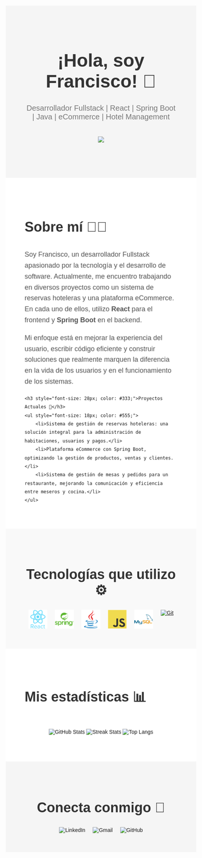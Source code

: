 <div style="background-color: #f5f5f5; padding: 50px; text-align: center; font-family: Arial, sans-serif;">
    <h1 style="font-size: 48px; font-weight: bold; color: #333;">¡Hola, soy Francisco! 👋</h1>
    <p style="font-size: 20px; color: #777;">Desarrollador Fullstack | React | Spring Boot | Java | eCommerce | Hotel Management</p>
    <div style="margin: 40px 0;">
        <img src="https://readme-typing-svg.herokuapp.com?font=ROBOT&duration=2500&size=20&color=39FF14&background=000000&center=true&vCenter=true&width=490&lines=%3E+I'm+a+Full+Stack+Developer.">
    </div>
</div>

<div style="background-color: #fff; padding: 50px; text-align: left; font-family: Arial, sans-serif; line-height: 1.6;">
    <h2 style="font-size: 36px; color: #333;">Sobre mí 👨‍💻</h2>
    <p style="font-size: 18px; color: #555;">
        Soy Francisco, un desarrollador Fullstack apasionado por la tecnología y el desarrollo de software. Actualmente, me encuentro trabajando en diversos proyectos como un sistema de reservas hoteleras y una plataforma eCommerce. En cada uno de ellos, utilizo <strong>React</strong> para el frontend y <strong>Spring Boot</strong> en el backend.
    </p>
    <p style="font-size: 18px; color: #555;">
        Mi enfoque está en mejorar la experiencia del usuario, escribir código eficiente y construir soluciones que realmente marquen la diferencia en la vida de los usuarios y en el funcionamiento de los sistemas.
    </p>

    <h3 style="font-size: 28px; color: #333;">Proyectos Actuales 🔭</h3>
    <ul style="font-size: 18px; color: #555;">
        <li>Sistema de gestión de reservas hoteleras: una solución integral para la administración de habitaciones, usuarios y pagos.</li>
        <li>Plataforma eCommerce con Spring Boot, optimizando la gestión de productos, ventas y clientes.</li>
        <li>Sistema de gestión de mesas y pedidos para un restaurante, mejorando la comunicación y eficiencia entre meseros y cocina.</li>
    </ul>
</div>

<div style="background-color: #f9f9f9; padding: 50px; text-align: center; font-family: Arial, sans-serif;">
    <h2 style="font-size: 36px; color: #333;">Tecnologías que utilizo ⚙️</h2>
    <div style="display: flex; justify-content: center; gap: 20px; flex-wrap: wrap;">
        <a href="https://reactjs.org/" target="_blank">
            <img src="https://raw.githubusercontent.com/devicons/devicon/master/icons/react/react-original-wordmark.svg" alt="React" width="50" height="50"/>
        </a>
        <a href="https://spring.io/projects/spring-boot" target="_blank">
            <img src="https://raw.githubusercontent.com/devicons/devicon/master/icons/spring/spring-original-wordmark.svg" alt="Spring Boot" width="50" height="50"/>
        </a>
        <a href="https://www.java.com/" target="_blank">
            <img src="https://raw.githubusercontent.com/devicons/devicon/master/icons/java/java-original.svg" alt="Java" width="50" height="50"/>
        </a>
        <a href="https://developer.mozilla.org/es/docs/Web/JavaScript" target="_blank">
            <img src="https://raw.githubusercontent.com/devicons/devicon/master/icons/javascript/javascript-original.svg" alt="JavaScript" width="50" height="50"/>
        </a>
        <a href="https://www.mysql.com/" target="_blank">
            <img src="https://raw.githubusercontent.com/devicons/devicon/master/icons/mysql/mysql-original-wordmark.svg" alt="MySQL" width="50" height="50"/>
        </a>
        <a href="https://git-scm.com/" target="_blank">
            <img src="https://www.vectorlogo.zone/logos/git-scm/git-scm-icon.svg" alt="Git" width="50" height="50"/>
        </a>
    </div>
</div>

<div style="background-color: #fff; padding: 50px; font-family: Arial, sans-serif;">
    <h2 style="font-size: 36px; color: #333;">Mis estadísticas 📊</h2>
    <div style="text-align: center;">
        <img src="https://github-readme-stats.vercel.app/api?username=Francisco&show_icons=true&theme=radical" alt="GitHub Stats" style="max-width: 500px; margin: 20px auto;">
        <img src="https://github-readme-streak-stats.herokuapp.com/?user=Francisco&theme=radical" alt="Streak Stats" style="max-width: 500px; margin: 20px auto;">
        <img src="https://github-readme-stats.vercel.app/api/top-langs/?username=Francisco&layout=compact&theme=radical" alt="Top Langs" style="max-width: 500px; margin: 20px auto;">
    </div>
</div>

<div style="background-color: #f5f5f5; padding: 50px; text-align: center; font-family: Arial, sans-serif;">
    <h2 style="font-size: 36px; color: #333;">Conecta conmigo 🤝</h2>
    <div style="display: flex; justify-content: center; gap: 20px; flex-wrap: wrap;">
        <a href="https://linkedin.com/in/francisco" target="_blank" style="text-decoration: none;">
            <img src="https://cdn.jsdelivr.net/npm/simple-icons@v3/icons/linkedin.svg" alt="LinkedIn" width="50"/>
        </a>
        <a href="mailto:francisco@gmail.com" target="_blank" style="text-decoration: none;">
            <img src="https://cdn.jsdelivr.net/npm/simple-icons@v3/icons/gmail.svg" alt="Gmail" width="50"/>
        </a>
        <a href="https://github.com/francisco" target="_blank" style="text-decoration: none;">
            <img src="https://cdn.jsdelivr.net/npm/simple-icons@v3/icons/github.svg" alt="GitHub" width="50"/>
        </a>
    </div>
</div>

